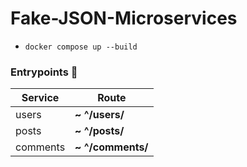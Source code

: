 # Fake-JSON-Microservices

- `docker compose up --build`

### Entrypoints 🔗

| Service  | Route             |
| -------- | ----------------- |
| users    | **~ ^/users/**    |
| posts    | **~ ^/posts/**    |
| comments | **~ ^/comments/** |
